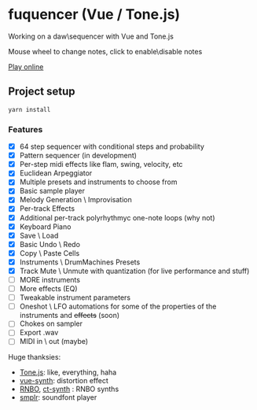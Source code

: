 # fuquencer (Vue / Tone.js)

Working on a daw\sequencer with Vue and Tone.js

Mouse wheel to change notes, click to enable\disable notes

[Play online](https://zeye.ru/)

## Project setup

```
yarn install
```

### Features

- [x] 64 step sequencer with conditional steps and probability
- [x] Pattern sequencer (in development)
- [x] Per-step midi effects like flam, swing, velocity, etc
- [x] Euclidean Arpeggiator
- [x] Multiple presets and instruments to choose from
- [x] Basic sample player
- [x] Melody Generation \ Improvisation
- [x] Per-track Effects
- [x] Additional per-track polyrhythmyc one-note loops (why not)
- [x] Keyboard Piano
- [x] Save \ Load
- [x] Basic Undo \ Redo
- [x] Copy \ Paste Cells
- [X] Instruments \ DrumMachines Presets
- [x] Track Mute \ Unmute with quantization (for live performance and stuff)
- [ ] MORE instruments
- [ ] More effects (EQ)
- [ ] Tweakable instrument parameters
- [ ] Oneshot \ LFO automations for some of the properties of the instruments and ~~effects~~ (soon)
- [ ] Chokes on sampler
- [ ] Export .wav
- [ ] MIDI in \ out (maybe)

Huge thanksies:

- [Tone.js](https://tonejs.github.io/): like, everything, haha
- [vue-synth](https://github.com/Razz21/vue-synth): distortion effect
- [RNBO](https://rnbo.cycling74.com/learn/welcome-to-rnbo), [ct-synth](https://github.com/cephasteom/ct-synths) : RNBO
  synths
- [smplr](https://github.com/danigb/smplr): soundfont player
